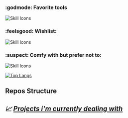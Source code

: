   <h3>:godmode: Favorite tools </h3>
  <img src="https://skillicons.dev/icons?i=c,cpp,java,python,bash,neovim,linux&theme=dark" alt="Skill Icons"><br>
  
  <h3>:feelsgood: Wishlist:</h3>
  <img src="https://skillicons.dev/icons?i=rust,zig,ruby,go,cs,powershell&theme=dark" alt="Skill Icons"><br>
  
  <h3>:suspect: Comfy with but prefer not to:</h3>
  <img src="https://skillicons.dev/icons?i=html,css,javascript,mysql,windows&theme=dark" alt="Skill Icons"><br>

[![Top Langs](https://github-readme-stats.vercel.app/api/top-langs/?username=sumxtx&layout=compact)](https://github.com/anuraghazra/github-readme-stats)

## Repos Structure ## 
## _:chart_with_upwards_trend: [Projects i'm currently dealing with](https://github.com/sumxtx/dotFiles/blob/main/repo_utils/repos_struct.md)_
